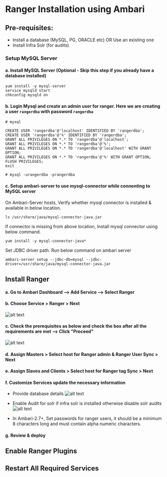 # Ranger Installation using Ambari


## Pre-requisites:
  * Install a database (MySQL, PG, ORACLE etc) OR Use an existing one
  * Install Infra Solr (for audits)


### Setup MySQL Server

#### a. Install MySQL Server (Optional - Skip this step if you already have a database installed)

```
yum install -y mysql-server
service mysqld start
chkconfig mysqld on
```

#### b. Login Mysql and create an admin user for ranger. Here we are creating a user `rangerdba` with password `rangerdba`

```
# mysql
```

```
CREATE USER 'rangerdba'@'localhost' IDENTIFIED BY 'rangerdba';
CREATE USER 'rangerdba'@'%' IDENTIFIED BY 'rangerdba';
GRANT ALL PRIVILEGES ON *.* TO 'rangerdba'@'localhost';
GRANT ALL PRIVILEGES ON *.* TO 'rangerdba'@'%';
GRANT ALL PRIVILEGES ON *.* TO 'rangerdba'@'localhost' WITH GRANT OPTION;
GRANT ALL PRIVILEGES ON *.* TO 'rangerdba'@'%' WITH GRANT OPTION;
FLUSH PRIVILEGES;
exit
```
```
# mysql -urangerdba -prangerdba
```

#### c. Setup ambari-server to use mysql-connector while connenting to MySQL server

On Ambari-Server hosts, Verify whether mysql connector is installed & available in below location.
```
ls /usr/share/java/mysql-connector-java.jar
```

If connector is missing from above location, Install mysql connector using below command.
```
yum install -y mysql-connector-java*
```
Set JDBC driver path. Run below command on ambari server
```
ambari-server setup --jdbc-db=mysql --jdbc-driver=/usr/share/java/mysql-connector-java.jar
```


## Install Ranger
#### a. Go to Ambari Dashboard --> Add Service --> Select Ranger

#### b. Choose Service > Ranger > Next
![alt text](https://github.com/dabsterindia/LABs/blob/master/tmp/images/ranger_install_addservice.png)

#### c. Check the prerequisites as below and check the box after all the requirements are met --> Click "Proceed"
![alt text](https://github.com/dabsterindia/LABs/blob/master/tmp/images/ranger_install_prereq.png)

#### d. Assign Masters > Select host for Ranger admin & Ranger User Sync > Next

#### e. Assign Slaves and Clients > Select host for Ranger tag Sync > Next

#### f. Customize Services update the necessary information
* Provide database details
![alt text](https://github.com/dabsterindia/LABs/blob/master/tmp/images/ranger_install_customize_service_db_details.png)

* Enable Audit for solr if infra solr is installed otherwise disable solr audits
![alt text](https://github.com/dabsterindia/LABs/blob/master/tmp/images/ranger_install_customize_service_audits.png)

* In Ambari-2.7+, Set passwords for ranger users, it should be a minimum 8 characters long and must contain alpha numeric characters.

#### g. Review & deploy

## Enable Ranger Plugins

## Restart All Required Services
